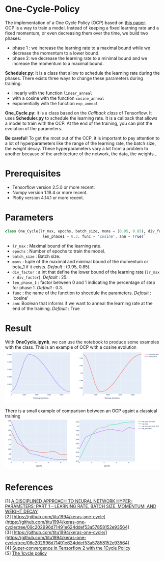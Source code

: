 # One-Cycle-Policy

The implementation of a One Cycle Policy (OCP) based on [this paper](https://arxiv.org/pdf/1803.09820.pdf).  
OCP is a way to train a model. Instead of keeping a fixed learning rate and a fixed momentum, or even decreasing them over the time, we build two phases:
- phase 1 : we increase the learning rate to a maximal bound while we decrease the momentum to a lower bound.
- phase 2: we decrease the learning rate to a minimal bound and we increase the momentum to a maximal bound.

**Scheduler.py**: It is a class that allow to schedule the learning rate during the phases. There exists three ways to change these parameters during training:
- linearly with the function `linear_anneal`
- with a cosine with the function `cosine_anneal`
- exponentially with the function `exp_anneal` 

**One_Cycle.py**: It is a class based on the *Callback class* of Tensorflow. It uses **Scheduler.py** to schedule the learning rate. It is a callback that allows a model to train with the OCP. At the end of the training, you can plot the evolution of the parameters.

**Be careful**! To get the most out of the OCP, it is important to pay attention to a lot of hyperparameters like the range of the learning rate, the batch size, the weight decay. These hyperparameters vary a lot from a problem to another because of the architecture of the network, the data, the weights...

# Prerequisites
- Tensorflow version 2.5.0 or more recent.
- Numpy version 1.19.4 or more recent.
- Plotly version 4.14.1 or more recent.

# Parameters 
```py
class One_Cycle(lr_max, epochs, batch_size, moms = (0.95, 0.85), div_factor = 25., 
                 len_phase1 = 0.3, func = 'cosine', ann = True)`
```
- `lr_max` : Maximal bound of the learning rate.
- `epochs` : Number of epochs to train the model.
- `batch_size` : Batch size. 
- `moms` : tuple of the maximal and minimal bound of the momentum or beta_1 if it exists. *Default* : (0.95, 0.85).
- `div_factor` : a int that define the lower bound of the learning rate (`lr_max / div_factor`). *Default* : 25.
- `len_phase_1` :  factor between 0 and 1 indicating the percentage of step for phase 1. *Default* : 0.3. 
- `func` : the name of the function to shcedule the parameters. *Default* : 'cosine'
- `ann`: Boolean that informs if we want to anneal the learning rate at the end of the training. *Default* : True

# Result
With **OneCycle.ipynb**, we can use the notebook to produce some examples with the class. This is an example of OCP with a cosine evolution
![alttext](https://github.com/guipet/One-Cycle-Policy/blob/main/plots/lr%26mom.png)

There is a small example of comparison between an OCP againt a classical training
![alttext](https://github.com/guipet/One-Cycle-Policy/blob/main/plots/plot_eval.png) 

# References
[1] [A DISCIPLINED APPROACH TO NEURAL NETWORK HYPER-PARAMETERS: PART 1 – LEARNING RATE, BATCH SIZE, MOMENTUM, AND WEIGHT DECAY](https://arxiv.org/pdf/1803.09820.pdf)  
[2] [https://github.com/titu1994/keras-one-cycle](https://github.com/titu1994/keras-one-cycle/tree/06c202996d71491e624ddef53a57858152e93564)  
[3] [https://github.com/titu1994/keras-one-cycle/](https://github.com/titu1994/keras-one-cycle/tree/06c202996d71491e624ddef53a57858152e93564)  
[4] [Super-convergence in Tensorflow 2 with the 1Cycle Policy](https://www.avanwyk.com/tensorflow-2-super-convergence-with-the-1cycle-policy/)  
[5] [The 1cycle policy](https://sgugger.github.io/the-1cycle-policy.html)

